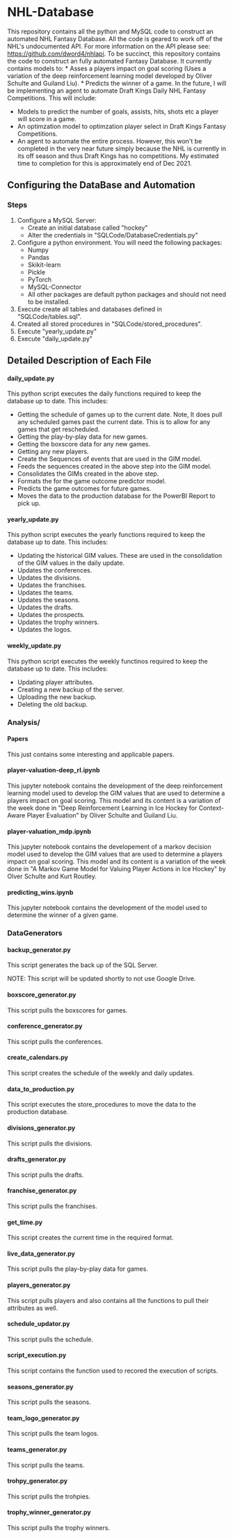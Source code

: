 # NHL-Database

This repository contains all the python and MySQL code to construct an automated NHL Fantasy Database.  All the code is geared to work off of the NHL's undocumented API.  For more information on the API please see: https://github.com/dword4/nhlapi.  To be succinct, this repository contains the code to construct an fully automated Fantasy Database.  It currently contains models to:
    * Asses a players impact on goal scoring (Uses a variation of the deep reinforcement learning model developed by Oliver Schulte and Guiland Liu).
    * Predicts the winner of a game.
In the future, I will be implementing an agent to automate Draft Kings Daily NHL Fantasy Competitions.  This will include:
  * Models to predict the number of goals, assists, hits, shots etc a player will score in a game.
  * An optimzation model to optimzation player select in Draft Kings Fantasy Competitions.
  * An agent to automate the entire process.
However, this won't be completed in the very near future simply because the NHL is currently in its off season and thus Draft Kings has no competitions. My estimated time to completion for this is approximately end of Dec 2021.

## Configuring the DataBase and Automation

### Steps

1. Configure a MySQL Server:
   * Create an initial database called "hockey"
   * Alter the credentials in "SQLCode/DatabaseCredentials.py"
2. Configure a python environment.  You will need the following packages:
   * Numpy
   * Pandas
   * Skikit-learn
   * Pickle
   * PyTorch
   * MySQL-Connector
   * All other packages are default python packages and should not need to be installed.
4. Execute create all tables and databases defined in "SQLCode/tables.sql".
5. Created all stored procedures in "SQLCode/stored_procedures".
6. Execute "yearly_update.py"
7. Execute "daily_update.py"

## Detailed Description of Each File

#### daily_update.py
This python script executes the daily functions required to keep the database up to date.  This includes:
  * Getting the schedule of games up to the current date.  Note, It does pull any scheduled games past the current date.  This is to allow for any games that get rescheduled.
  * Getting the play-by-play data for new games.
  * Getting the boxscore data for any new games.
  * Getting any new players.
  * Create the Sequences of events that are used in the GIM model.
  * Feeds the sequences created in the above step into the GIM model.
  * Consolidates the GIMs created in the above step.
  * Formats the for the game outcome predictor model.
  * Predicts the game outcomes for future games.
  * Moves the data to the production database for the PowerBI Report to pick up.

#### yearly_update.py
This python script executes the yearly functions required to keep the database up to date.  This includes:
  * Updating the historical GIM values.  These are used in the consolidation of the GIM values in the daily update.
  * Updates the conferences.
  * Updates the divisions.
  * Updates the franchises.
  * Updates the teams.
  * Updates the seasons.
  * Updates the drafts.
  * Updates the prospects.
  * Updates the trophy winners.
  * Updates the logos.

#### weekly_update.py
This python script executes the weekly functinos required to keep the database up to date.  This includes:
  * Updating player attributes.
  * Creating a new backup of the server.
  * Uploading the new backup.
  * Deleting the old backup.

### Analysis/
#### Papers
This just contains some interesting and applicable papers.

#### player-valuation-deep_rl.ipynb

This jupyter notebook contains the development of the deep reinforcement learning model used to develop the GIM values that are used to determine a players impact on goal scoring.  This model and its content is a variation of the week done in "Deep Reinforcement Learning in Ice Hockey for Context-Aware Player Evaluation" by Oliver Schulte and Guiland Liu.

####  player-valuation_mdp.ipynb

This jupyter notebook contains the developement of a markov decision model used to develop the GIM values that are used to determine a players impact on goal scoring.  This model and its content is a variation of the week done in "A Markov Game Model for Valuing Player Actions in Ice Hockey" by Olver Schulte and Kurt Routley.

#### predicting_wins.ipynb

This jupyter notebook contains the development of the model used to determine the winner of a given game.

### DataGenerators

#### backup_generator.py
This script generates the back up of the SQL Server.  

NOTE: This script will be updated shortly to not use Google Drive.

#### boxscore_generator.py

This script pulls the boxscores for games.

#### conference_generator.py

This script pulls the conferences.

#### create_calendars.py

This script creates the schedule of the weekly and daily updates.

#### data_to_production.py

This script executes the store_procedures to move the data to the production database.

#### divisions_generator.py

This script pulls the divisions.

#### drafts_generator.py

This script pulls the drafts.

#### franchise_generator.py

This script pulls the franchises.

#### get_time.py

This script creates the current time in the required format.

#### live_data_generator.py

This script pulls the play-by-play data for games.

#### players_generator.py

This script pulls players and also contains all the functions to pull their attributes as well.

#### schedule_updator.py

This script pulls the schedule.

#### script_execution.py

This script contains the function used to recored the execution of scripts.

#### seasons_generator.py

This script pulls the seasons.

#### team_logo_generator.py

This script pulls the team logos.

#### teams_generator.py

This script pulls the teams.

#### trohpy_generator.py

This script pulls the trohpies.

#### trophy_winner_generator.py

This script pulls the trophy winners.
